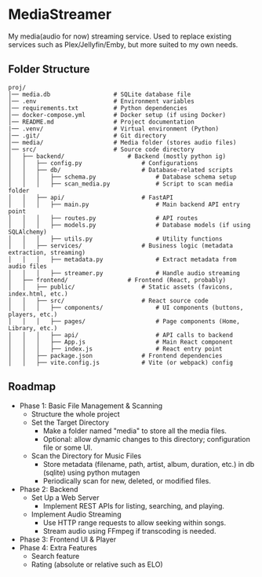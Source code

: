 # MediaStreamer

My media(audio for now) streaming service. Used to replace existing services such as Plex/Jellyfin/Emby, but more suited to my own needs.

## Folder Structure

```plaintext
proj/
│── media.db                  # SQLite database file
│── .env                      # Environment variables
│── requirements.txt          # Python dependencies
│── docker-compose.yml        # Docker setup (if using Docker)
│── README.md                 # Project documentation
|── .venv/                    # Virtual environment (Python)
│── .git/                     # Git directory
│── media/                    # Media folder (stores audio files)
│── src/                      # Source code directory
│   ├── backend/                  # Backend (mostly python ig)
│   │   ├── config.py                 # Configurations
│   │   ├── db/                       # Database-related scripts
│   │   │   ├── schema.py                 # Database schema setup
│   │   │   ├── scan_media.py             # Script to scan media folder
│   │   ├── api/                      # FastAPI
│   │   │   ├── main.py                   # Main backend API entry point
│   │   │   ├── routes.py                 # API routes
│   │   │   ├── models.py                 # Database models (if using SQLAlchemy)
│   │   │   ├── utils.py                  # Utility functions
│   │   ├── services/                 # Business logic (metadata extraction, streaming)
│   │   │   ├── metadata.py               # Extract metadata from audio files
│   │   │   ├── streamer.py               # Handle audio streaming
│   ├── frontend/                 # Frontend (React, probably)
│   │   ├── public/                   # Static assets (favicons, index.html, etc.)
│   │   ├── src/                      # React source code
│   │   │   ├── components/               # UI components (buttons, players, etc.)
│   │   │   ├── pages/                    # Page components (Home, Library, etc.)
│   │   │   ├── api/                      # API calls to backend
│   │   │   ├── App.js                    # Main React component
│   │   │   ├── index.js                  # React entry point
│   │   ├── package.json              # Frontend dependencies
│   │   ├── vite.config.js            # Vite (or webpack) config
```

## Roadmap
- Phase 1: Basic File Management & Scanning
  - Structure the whole project
  - Set the Target Directory
    - Make a folder named "media" to store all the media files.
    - Optional: allow dynamic changes to this directory; configuration file or some UI.
  - Scan the Directory for Music Files
    - Store metadata (filename, path, artist, album, duration, etc.) in db (sqlite) using python mutagen
    - Periodically scan for new, deleted, or modified files.
- Phase 2: Backend
  - Set Up a Web Server
    - Implement REST APIs for listing, searching, and playing.
  - Implement Audio Streaming
    - Use HTTP range requests to allow seeking within songs.
    - Stream audio using FFmpeg if transcoding is needed.
- Phase 3: Frontend UI & Player
- Phase 4: Extra Features
  - Search feature
  - Rating (absolute or relative such as ELO)
